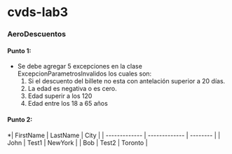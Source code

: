 # cvds-lab3

### AeroDescuentos
#### Punto 1:
  * Se debe agregar 5 excepciones en la clase ExcepcionParametrosInvalidos los cuales son:
      1. Si el descuento  del billete no esta con antelación superior a 20 días.
      2. La edad es negativa o es cero.
      3. Edad superir a los 120
      4. Edad entre los 18 a 65 años

#### Punto 2:
 *| FirstName     | LastName      | City     |
| ------------- | ------------- | -------- |
| John          | Test1         | NewYork  |
| Bob           | Test2         | Toronto  |
